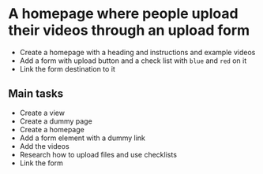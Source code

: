 # A homepage where people upload their videos through an upload form

- Create a homepage with a heading and instructions and example videos
- Add a form with upload button and a check list with `blue` and `red` on it
- Link the form destination to it

## Main tasks

- Create a view
- Create a dummy page
- Create a homepage
- Add a form element with a dummy link
- Add the videos
- Research how to upload files and use checklists
- Link the form
